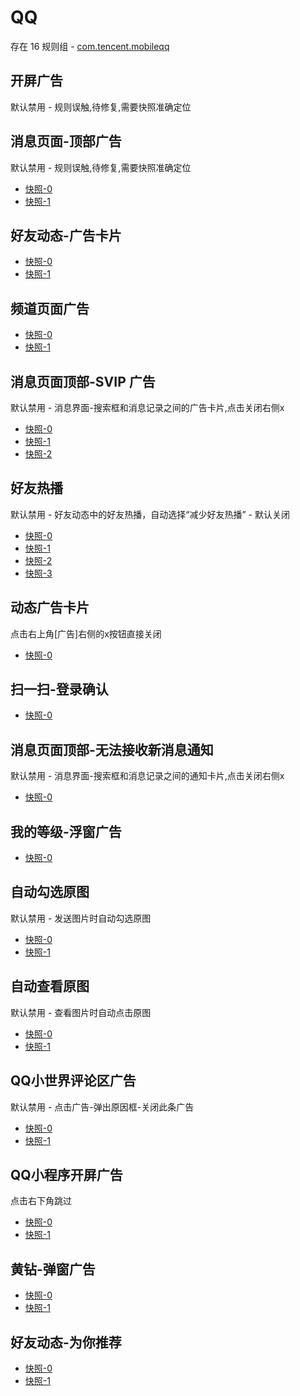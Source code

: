 # QQ

存在 16 规则组 - [com.tencent.mobileqq](/src/apps/com.tencent.mobileqq.ts)

## 开屏广告

默认禁用 - 规则误触,待修复,需要快照准确定位

## 消息页面-顶部广告

默认禁用 - 规则误触,待修复,需要快照准确定位

- [快照-0](https://gkd-kit.songe.li/import/12892726)
- [快照-1](https://gkd-kit.songe.li/import/12774870)

## 好友动态-广告卡片

- [快照-0](https://gkd-kit.songe.li/import/12847842)
- [快照-1](https://gkd-kit.gitee.io/import/12840889)

## 频道页面广告

- [快照-0](https://gkd-kit.gitee.io/import/12642081)
- [快照-1](https://gkd-kit.gitee.io/import/12708844)

## 消息页面顶部-SVIP 广告

默认禁用 - 消息界面-搜索框和消息记录之间的广告卡片,点击关闭右侧x

- [快照-0](https://gkd-kit.gitee.io/import/12706907)
- [快照-1](https://gkd-kit.songe.li/import/12793359)
- [快照-2](http://gkd-kit.songe.li/import/12855048)

## 好友热播

默认禁用 - 好友动态中的好友热播，自动选择“减少好友热播” - 默认关闭

- [快照-0](https://gkd-kit.gitee.io/import/12721427)
- [快照-1](https://gkd-kit.songe.li/import/12894359)
- [快照-2](https://gkd-kit.gitee.io/import/12721433)
- [快照-3](https://gkd-kit.songe.li/import/12894375)

## 动态广告卡片

点击右上角[广告]右侧的x按钮直接关闭

- [快照-0](https://gkd-kit.gitee.io/import/12749584)

## 扫一扫-登录确认

- [快照-0](https://gkd-kit.songe.li/import/12789287)

## 消息页面顶部-无法接收新消息通知

默认禁用 - 消息界面-搜索框和消息记录之间的通知卡片,点击关闭右侧x

- [快照-0](https://gkd-kit.songe.li/import/12855441)

## 我的等级-浮窗广告

- [快照-0](https://gkd-kit.songe.li/import/12914734)

## 自动勾选原图

默认禁用 - 发送图片时自动勾选原图

- [快照-0](https://gkd-kit.gitee.io/import/12705556)
- [快照-1](https://gkd-kit.gitee.io/import/12705559)

## 自动查看原图

默认禁用 - 查看图片时自动点击原图

- [快照-0](https://gkd-kit.songe.li/import/12840632)
- [快照-1](https://gkd-kit.songe.li/import/12840633)

## QQ小世界评论区广告

默认禁用 - 点击广告-弹出原因框-关闭此条广告

- [快照-0](https://gkd-kit.songe.li/import/12847819)
- [快照-1](https://gkd-kit.songe.li/import/12847821)

## QQ小程序开屏广告

点击右下角跳过

- [快照-0](https://gkd-kit.songe.li/import/12877215)
- [快照-1](https://gkd-kit.songe.li/import/12919195)

## 黄钻-弹窗广告

- [快照-0](https://gkd-kit.songe.li/import/12914978)
- [快照-1](https://gkd-kit.songe.li/import/12914886)

## 好友动态-为你推荐

- [快照-0](https://gkd-kit.songe.li/import/12929620)
- [快照-1](https://gkd-kit.songe.li/import/12929619)
